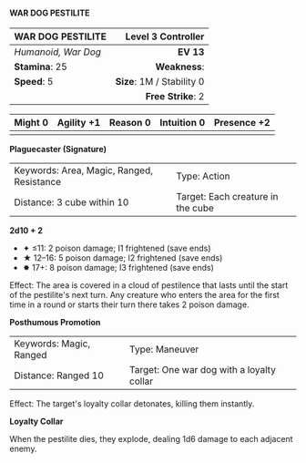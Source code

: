 #### WAR DOG PESTILITE

| WAR DOG PESTILITE   |     **Level 3 Controller** |
| :------------------ | -------------------------: |
| *Humanoid, War Dog* |                  **EV 13** |
| **Stamina**: 25     |              **Weakness**: |
| **Speed**: 5        | **Size**: 1M / Stability 0 |
|                     |         **Free Strike**: 2 |

| **Might** 0 | **Agility** +1 | **Reason** 0 | **Intuition** 0 | **Presence** +2 |
| ----------- | -------------- | ------------ | --------------- | --------------- |
|             |                |              |                 |                 |

**Plaguecaster (Signature)**

|                                           |                                   |
| :---------------------------------------- | :-------------------------------- |
| Keywords: Area, Magic, Ranged, Resistance | Type: Action                      |
| Distance: 3 cube within 10                | Target: Each creature in the cube |

**2d10 + 2**

- ✦ ≤11: 2 poison damage; I1 frightened (save ends)
- ★ 12–16: 5 poison damage; I2 frightened (save ends)
- ✸ 17+: 8 poison damage; I3 frightened (save ends)

Effect: The area is covered in a cloud of pestilence that lasts until the start of the pestilite's next turn. Any creature who enters the area for the first time in a round or starts their turn there takes 2 poison damage.

**Posthumous Promotion**

|                         |                                           |
| :---------------------- | :---------------------------------------- |
| Keywords: Magic, Ranged | Type: Maneuver                            |
| Distance: Ranged 10     | Target: One war dog with a loyalty collar |

Effect: The target's loyalty collar detonates, killing them instantly.

**Loyalty Collar**

When the pestilite dies, they explode, dealing 1d6 damage to each adjacent enemy.
